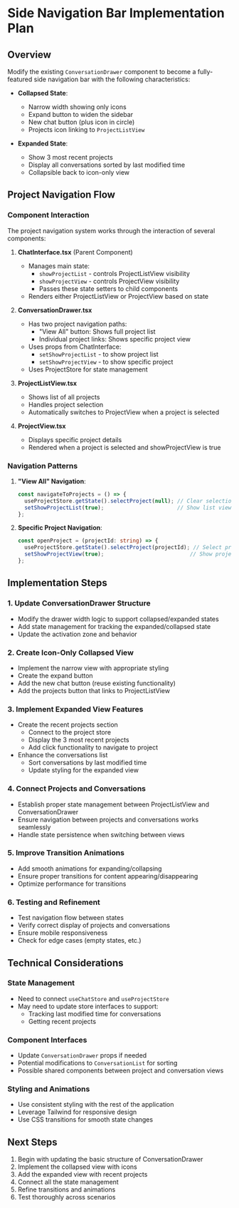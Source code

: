 # Side Navigation Bar Implementation Plan

## Overview
Modify the existing `ConversationDrawer` component to become a fully-featured side navigation bar with the following characteristics:

- **Collapsed State**:
  - Narrow width showing only icons
  - Expand button to widen the sidebar
  - New chat button (plus icon in circle)
  - Projects icon linking to `ProjectListView`
  
- **Expanded State**:
  - Show 3 most recent projects
  - Display all conversations sorted by last modified time
  - Collapsible back to icon-only view

## Project Navigation Flow

### Component Interaction
The project navigation system works through the interaction of several components:

1. **ChatInterface.tsx** (Parent Component)
   - Manages main state:
     - `showProjectList` - controls ProjectListView visibility
     - `showProjectView` - controls ProjectView visibility
     - Passes these state setters to child components
   - Renders either ProjectListView or ProjectView based on state

2. **ConversationDrawer.tsx**
   - Has two project navigation paths:
     - "View All" button: Shows full project list
     - Individual project links: Shows specific project view
   - Uses props from ChatInterface:
     - `setShowProjectList` - to show project list
     - `setShowProjectView` - to show specific project
   - Uses ProjectStore for state management

3. **ProjectListView.tsx**
   - Shows list of all projects
   - Handles project selection
   - Automatically switches to ProjectView when a project is selected

4. **ProjectView.tsx**
   - Displays specific project details
   - Rendered when a project is selected and showProjectView is true

### Navigation Patterns

1. **"View All" Navigation**:
   ```typescript
   const navigateToProjects = () => {
     useProjectStore.getState().selectProject(null); // Clear selection
     setShowProjectList(true);                       // Show list view
   };
   ```

2. **Specific Project Navigation**:
   ```typescript
   const openProject = (projectId: string) => {
     useProjectStore.getState().selectProject(projectId); // Select project
     setShowProjectView(true);                           // Show project view
   };
   ```

## Implementation Steps

### 1. Update ConversationDrawer Structure
- Modify the drawer width logic to support collapsed/expanded states
- Add state management for tracking the expanded/collapsed state
- Update the activation zone and behavior

### 2. Create Icon-Only Collapsed View
- Implement the narrow view with appropriate styling
- Create the expand button
- Add the new chat button (reuse existing functionality)
- Add the projects button that links to ProjectListView

### 3. Implement Expanded View Features
- Create the recent projects section
  - Connect to the project store
  - Display the 3 most recent projects
  - Add click functionality to navigate to project
- Enhance the conversations list
  - Sort conversations by last modified time
  - Update styling for the expanded view

### 4. Connect Projects and Conversations
- Establish proper state management between ProjectListView and ConversationDrawer
- Ensure navigation between projects and conversations works seamlessly
- Handle state persistence when switching between views

### 5. Improve Transition Animations
- Add smooth animations for expanding/collapsing
- Ensure proper transitions for content appearing/disappearing
- Optimize performance for transitions

### 6. Testing and Refinement
- Test navigation flow between states
- Verify correct display of projects and conversations
- Ensure mobile responsiveness
- Check for edge cases (empty states, etc.)

## Technical Considerations

### State Management
- Need to connect `useChatStore` and `useProjectStore`
- May need to update store interfaces to support:
  - Tracking last modified time for conversations
  - Getting recent projects

### Component Interfaces
- Update `ConversationDrawer` props if needed
- Potential modifications to `ConversationList` for sorting
- Possible shared components between project and conversation views

### Styling and Animations
- Use consistent styling with the rest of the application
- Leverage Tailwind for responsive design
- Use CSS transitions for smooth state changes

## Next Steps
1. Begin with updating the basic structure of ConversationDrawer
2. Implement the collapsed view with icons
3. Add the expanded view with recent projects
4. Connect all the state management
5. Refine transitions and animations
6. Test thoroughly across scenarios 